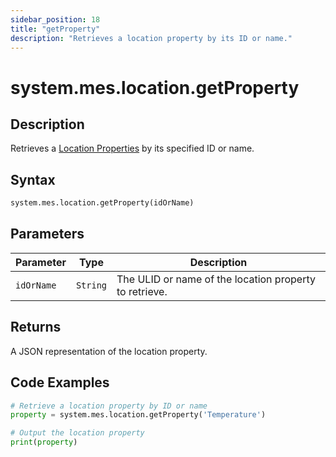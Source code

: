 ```yaml
---
sidebar_position: 18
title: "getProperty"
description: "Retrieves a location property by its ID or name."
---
```


# system.mes.location.getProperty

## Description

Retrieves a [Location Properties](../../data-model/location-model/location-property) by its specified ID or name.

## Syntax
```python
system.mes.location.getProperty(idOrName)
```

## Parameters

| Parameter  | Type     | Description                                            |
|------------|----------|--------------------------------------------------------|
| `idOrName` | `String` | The ULID or name of the location property to retrieve. |

## Returns

A JSON representation of the location property.

## Code Examples

```python
# Retrieve a location property by ID or name
property = system.mes.location.getProperty('Temperature')

# Output the location property
print(property)
```